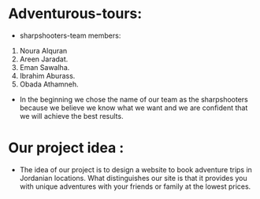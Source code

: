 # Adventurous-tours:
* sharpshooters-team members: 
1. Noura Alquran
2. Areen Jaradat.
3. Eman Sawalha.
4. Ibrahim Aburass.
5. Obada Athamneh.
* In the beginning we chose the name of our team as the sharpshooters because we believe we know what we want and we are confident that we will achieve the best results.
# Our project idea :
* The idea of ​​our project is to design a website to book adventure trips in Jordanian locations. What distinguishes our site is that it provides you with unique adventures with your friends or family at the lowest prices.



